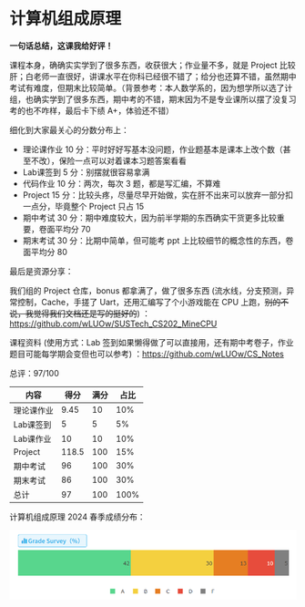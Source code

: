 # 计算机组成原理



**一句话总结，这课我给好评！**

课程本身，确确实实学到了很多东西，收获很大；作业量不多，就是 Project 比较肝；白老师一直很好，讲课水平在你科已经很不错了；给分也还算不错，虽然期中考试有难度，但期末比较简单。（背景参考：本人数学系的，因为想学所以选了计组，也确实学到了很多东西，期中考的不错，期末因为不是专业课所以摆了没复习考的也不咋样，最后卡下绩 A+，体验还不错）

细化到大家最关心的分数分布上：

- 理论课作业 10 分：平时好好写基本没问题，作业题基本是课本上改个数（甚至不改），保险一点可以对着课本习题答案看看
- Lab课签到 5 分：别摆就很容易拿满
- 代码作业 10 分：两次，每次 3 题，都是写汇编，不算难
- Project 15 分：比较头疼，尽量尽早开始做，实在肝不出来可以放弃一部分扣一点分，毕竟整个 Project 只占 15
- 期中考试 30 分：期中难度较大，因为前半学期的东西确实干货更多比较重要，卷面平均分 70
- 期末考试 30 分：比期中简单，但可能考 ppt 上比较细节的概念性的东西，卷面平均分 80

最后是资源分享：

我们组的 Project 仓库，bonus 都拿满了，做了很多东西 (流水线，分支预测，异常控制，Cache，手搓了 Uart，还用汇编写了个小游戏能在 CPU 上跑，~~别的不说，我觉得我们文档还是写的挺好的~~) ：https://github.com/wLUOw/SUSTech_CS202_MineCPU

课程资料 (使用方式：Lab 签到如果懒得做了可以直接用，还有期中考卷子，作业题目可能每学期会变但也可以参考) ：https://github.com/wLUOw/CS_Notes



总评：97/100

| 内容       | 得分  | 满分 | 占比 |
| ---------- | ----- | ---- | ---- |
| 理论课作业 | 9.45  | 10   | 10%  |
| Lab课签到  | 5     | 5    | 5%   |
| Lab课作业  | 10    | 10   | 10%  |
| Project    | 118.5 | 100  | 15%  |
| 期中考试   | 96    | 100  | 30%  |
| 期末考试   | 86    | 100  | 30%  |
| 总计       | 97    | 100  | 100% |

计算机组成原理 2024 春季成绩分布：

<div align="center">
    <img src="../pic/CS202.png" alt="" width="600">
</div>



